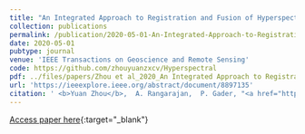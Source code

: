 ```yaml
---
title: "An Integrated Approach to Registration and Fusion of Hyperspectral and Multispectral Images"
collection: publications
permalink: /publication/2020-05-01-An-Integrated-Approach-to-Registration-and-Fusion-of-Hyperspectral-and-Multispectral-Images
date: 2020-05-01
pubtype: journal
venue: 'IEEE Transactions on Geoscience and Remote Sensing'
code: https://github.com/zhouyuanzxcv/Hyperspectral
pdf: ../files/papers/Zhou et al_2020_An Integrated Approach to Registration and Fusion of Hyperspectral and Multispectral Images.pdf
url: 'https://ieeexplore.ieee.org/abstract/document/8897135'
citation: ' <b>Yuan Zhou</b>,  A. Rangarajan,  P. Gader, "<a href="https://ieeexplore.ieee.org/abstract/document/8897135">An Integrated Approach to Registration and Fusion of Hyperspectral and Multispectral Images</a>." <i>IEEE Transactions on Geoscience and Remote Sensing</i>, 2020.'
---
```

[Access paper here](https://ieeexplore.ieee.org/abstract/document/8897135){:target="_blank"}
